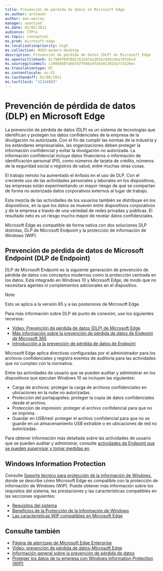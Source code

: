 ```yaml
---
title: Prevención de pérdida de datos en Microsoft Edge
ms.author: archandr
author: dan-wesley
manager: seanlynd
ms.date: 02/05/2021
audience: ITPro
ms.topic: conceptual
ms.prod: microsoft-edge
ms.localizationpriority: high
ms.collection: M365-modern-desktop
description: Prevención de pérdida de datos (DLP) en Microsoft Edge
ms.openlocfilehash: 8c7906f69f8d1161b47aa381bc04bcdaa70fe6cd
ms.sourcegitcommit: c290b0b0fa6b7d7f94dcdfdda91302da733326ec
ms.translationtype: HT
ms.contentlocale: es-ES
ms.lasthandoff: 02/06/2021
ms.locfileid: "11314563"
---
```

# Prevención de pérdida de datos (DLP) en Microsoft Edge

La prevención de pérdida de datos (DLP) es un sistema de tecnologías que identifican y protegen los datos confidenciales de la empresa de la divulgación no autorizada. Con el fin de cumplir las normas de la industria y los estándares empresariales, las organizaciones deben proteger la información confidencial y evitar la divulgación no autorizada. La información confidencial incluye datos financieros o información de identificación personal (PII), como números de tarjeta de crédito, números de la seguridad social o registros de salud, entre muchas otras cosas.

El trabajo remoto ha aumentado el énfasis en el uso de DLP. Con el creciente uso de las actividades personales y laborales en los dispositivos, las empresas están experimentando un mayor riesgo de que se compartan de forma no autorizada datos corporativos externos al lugar de trabajo.

Esta mezcla de las actividades de los usuarios también se distribuye en los dispositivos, en la que los datos se mueven entre dispositivos corporativos y de la empresa a través de una variedad de redes privadas y públicas. El resultado neto es un riesgo mucho mayor de revelar datos confidenciales.

Microsoft Edge es compatible de forma nativa con dos soluciones DLP distintas, DLP de Microsoft Endpoint y la protección de información de Windows (WIP).

## Prevención de pérdida de datos de Microsoft Endpoint (DLP de Endpoint)

DLP de Microsoft Endpoint es la siguiente generación de prevención de pérdida de datos con conceptos modernos como la protección centrada en los datos. Está integrado en Windows 10 y Microsoft Edge, de modo que no necesitará agentes ni complementos adicionales en el dispositivo.

> [!NOTE]
> Esto se aplica a la versión 85 y a las posteriores de Microsoft Edge.

Para más información sobre DLP de punto de conexión, use los siguientes recursos:

- [Vídeo: Prevención de pérdida de datos (DLP) de Microsoft Edge](microsoft-edge-video-security-dlp.md)
- [Más información sobre la prevención de pérdida de datos de Endpoint de Microsoft 365](https://docs.microsoft.com/microsoft-365/compliance/endpoint-dlp-learn-about?view=o365-worldwide&preserve-view=true)
- [Introducción a la prevención de pérdida de datos de Endpoint](https://docs.microsoft.com/microsoft-365/compliance/endpoint-dlp-getting-started?view=o365-worldwide&preserve-view=true)

Microsoft Edge aplica directivas configuradas por el administrador para los archivos confidenciales y registra eventos de auditoría para las actividades que no cumplan con la normativa.

Entre las actividades de usuario que se pueden auditar y administrar en los dispositivos que ejecutan Windows 10 se incluyen las siguientes:

- Carga de archivos: proteger la carga de archivos confidenciales en ubicaciones en la nube no autorizadas. <!-- The next 3 screenshots show a sequence where a user tries to drop a sensitive data file on to their local storage.-->
- Protección del portapapeles: proteger la copia de datos confidenciales desde el archivo.
- Protección de impresión: proteger el archivo confidencial para que no se imprima.
- Guardar en USB/red: proteger el archivo confidencial para que no se guarde en un almacenamiento USB extraíble o en ubicaciones de red no autorizadas.

Para obtener información más detallada sobre las actividades de usuario que se pueden auditar y administrar, consulte [actividades de Endpoint que se pueden supervisar y tomar medidas en](https://docs.microsoft.com/microsoft-365/compliance/endpoint-dlp-learn-about?view=o365-worldwide#endpoint-activities-you-can-monitor-and-take-action-on&preserve-view=true).

## Windows Information Protection

Consulte [Soporte técnico para protección de la información de Windows](https://docs.microsoft.com/deployedge/microsoft-edge-security-windows-information-protection), donde se describe cómo Microsoft Edge es compatible con la protección de información de Windows (WIP). Puede obtener más información sobre los requisitos del sistema, las prestaciones y las características compatibles en las secciones siguientes:

- [Requisitos del sistema](https://docs.microsoft.com/deployedge/:microsoft-edge-security-windows-information-protection#system-requirements)
- [Beneficios de la Protección de la Información de Windows](https://docs.microsoft.com/deployedge/microsoft-edge-security-windows-information-protection#windows-information-protection-benefits)
- [Las características WIP compatibles en Microsoft Edge](https://docs.microsoft.com/DeployEdge/microsoft-edge-security-windows-information-protection#wip-features-supported-in-microsoft-edge)

## Consulte también

- [Página de aterrizaje de Microsoft Edge Enterprise](https://aka.ms/EdgeEnterprise)
- [Vídeo: prevención de pérdida de datos-Microsoft Edge](https://www.youtube.com/watch?v=dLD04U9eTqg)
- [Información general sobre la prevención de pérdida de datos](https://docs.microsoft.com/microsoft-365/compliance/data-loss-prevention-policies?view=o365-worldwide&preserve-view=true)
- [Proteger los datos de tu empresa con Windows Information Protection (WIP)](https://docs.microsoft.com/windows/security/information-protection/windows-information-protection/protect-enterprise-data-using-wip)
